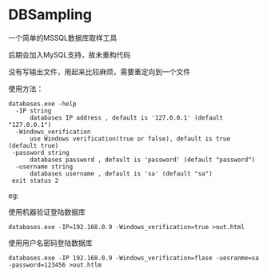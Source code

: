 # DBSampling

一个简单的MSSQL数据库取样工具

后期会加入MySQL支持，故未重构代码

没有写输出文件，用起来比较麻烦，需要重定向到一个文件

使用方法：

    databases.exe -help
      -IP string
          databases IP address , default is '127.0.0.1' (default "127.0.0.1")  
      -Windows_verification
          use Windows verification(true or false), default is true (default true)    
     -password string
          databases password , default is 'password' (default "password")    
      -username string  
          databases username , default is 'sa' (default "sa")    
     exit status 2

eg:

使用机器验证登陆数据库

    databases.exe -IP=192.168.0.9 -Windows_verification=true >out.html

使用用户名密码登陆数据库

    databases.exe -IP 192.168.0.9 -Windows_verification=flase -uesranme=sa -password=123456 >out.htlm

